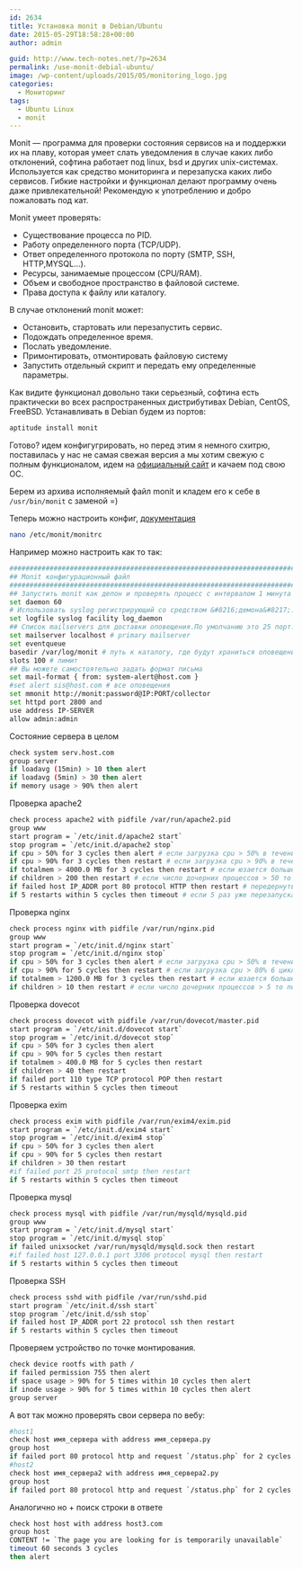 ```yaml
---
id: 2634
title: Установка monit в Debian/Ubuntu
date: 2015-05-29T18:58:28+00:00
author: admin

guid: http://www.tech-notes.net/?p=2634
permalink: /use-monit-debial-ubuntu/
image: /wp-content/uploads/2015/05/monitoring_logo.jpg
categories:
  - Мониторинг
tags:
  - Ubuntu Linux
  - monit
---
```

Monit — программа для проверки состояния сервисов на и поддержки их на плаву, которая умеет слать уведомления в случае каких либо отклонений, софтина работает под linux, bsd и других unix-системах. Используется как средство мониторинга и перезапуска каких либо сервисов. Гибкие настройки и функционал делают программу очень даже привлекательной! Рекомендую к употреблению и добро пожаловать под кат.  

Monit умеет проверять:

  * Существование процесса по PID.
  * Работу определенного порта (TCP/UDP).
  * Ответ определенного протокола по порту (SMTP, SSH, HTTP,MYSQL…).
  * Ресурсы, занимаемые процессом (CPU/RAM).
  * Объем и свободное пространство в файловой системе.
  * Права доступа к файлу или каталогу.

В случае отклонений monit может:

  * Остановить, стартовать или перезапустить сервис.
  * Подождать определенное время.
  * Послать уведомление.
  * Примонтировать, отмонтировать файловую систему
  * Запустить отдельный скрипт и передать ему определенные параметры.

Как видите функционал довольно таки серьезный, софтина есть практически во всех распространенных дистрибутивах Debian, CentOS, FreeBSD. Устанавливать в Debian будем из портов:

```bash
aptitude install monit
```

Готово? идем конфигугрировать, но перед этим я немного схитрю, поставилась у нас не самая свежая версия а мы хотим свежую с полным функционалом, идем на [официальный сайт](http://mmonit.com/monit/download/) и качаем под свою ОС.

Берем из архива исполняемый файл monit и кладем его к себе в `/usr/bin/monit` с заменой =)

Теперь можно настроить конфиг, [документация](http://mmonit.com/monit/documentation/)

```bash
nano /etc/monit/monitrc
```

Например можно настроить как то так:

```bash
###############################################################################  
## Monit конфигурационный файл  
###############################################################################  
## Запустить monit как депон и проверять процесс с интервалом 1 минута  
set daemon 60  
# Использовать syslog регистрирующий со средством &#8216;демона&#8217;.  
set logfile syslog facility log_daemon  
## Список mailservers для доставки оповещения.По умолчанию это 25 порт.  
set mailserver localhost # primary mailserver  
set eventqueue  
basedir /var/log/monit # путь к каталогу, где будут храниться оповещения  
slots 100 # лимит  
## Вы можете самостоятельно задать формат письма  
set mail-format { from: system-alert@host.com }  
#set alert sis@host.com # все оповещения  
set mmonit http://monit:password@IP:PORT/collector  
set httpd port 2800 and  
use address IP-SERVER  
allow admin:admin
```

Состояние сервера в целом

```bash
check system serv.host.com  
group server  
if loadavg (15min) > 10 then alert  
if loadavg (5min) > 30 then alert  
if memory usage > 90% then alert
```

Проверка apache2

```bash
check process apache2 with pidfile /var/run/apache2.pid  
group www  
start program = `/etc/init.d/apache2 start`  
stop program = `/etc/init.d/apache2 stop`  
if cpu > 50% for 3 cycles then alert # если загрузка cpu > 50% в течение 5 (проверок) послать предупреждение.  
if cpu > 90% for 3 cycles then restart # если загрузка cpu > 90% в течение 3 циклов то послать перезапустить процесс.  
if totalmem > 4000.0 MB for 3 cycles then restart # если юзается больше 600 MB мозгов то перезапустить процесс.  
if children > 200 then restart # если число дочерних процессов > 50 то перезапустить процесс.  
if failed host IP_ADDR port 80 protocol HTTP then restart # передернуть если не отвечает.  
if 5 restarts within 5 cycles then timeout # если 5 раз уже перезапускали процесс то сделать timeout.
```

Проверка nginx

```bash
check process nginx with pidfile /var/run/nginx.pid  
group www  
start program = `/etc/init.d/nginx start`  
stop program = `/etc/init.d/nginx stop`  
if cpu > 50% for 3 cycles then alert # если загрузка cpu > 50% в течение 3 (проверок) послать предупреждение.  
if cpu > 90% for 5 cycles then restart # если загрузка cpu > 80% 6 циклов то послать перезапустить процесс.  
if totalmem > 1200.0 MB for 3 cycles then restart # если юзается больше 200 MB мозгов то перезапустить процесс.  
if children > 10 then restart # если число дочерних процессов > 5 то перезапустить процесс.
```

Проверка dovecot

```bash
check process dovecot with pidfile /var/run/dovecot/master.pid  
start program = `/etc/init.d/dovecot start`  
stop program = `/etc/init.d/dovecot stop`  
if cpu > 50% for 3 cycles then alert  
if cpu > 90% for 5 cycles then restart  
if totalmem > 400.0 MB for 5 cycles then restart  
if children > 40 then restart  
if failed port 110 type TCP protocol POP then restart  
if 5 restarts within 5 cycles then timeout
```

Проверка exim

```bash
check process exim with pidfile /var/run/exim4/exim.pid  
start program = `/etc/init.d/exim4 start`  
stop program = `/etc/init.d/exim4 stop`  
if cpu > 50% for 3 cycles then alert  
if cpu > 90% for 5 cycles then restart  
if children > 30 then restart  
#if failed port 25 protocol smtp then restart  
if 5 restarts within 5 cycles then timeout
```

Проверка mysql

```bash
check process mysql with pidfile /var/run/mysqld/mysqld.pid  
group www  
start program = `/etc/init.d/mysql start`  
stop program = `/etc/init.d/mysql stop`  
if failed unixsocket /var/run/mysqld/mysqld.sock then restart  
#if failed host 127.0.0.1 port 3306 protocol mysql then restart  
if 5 restarts within 5 cycles then timeout
```

Проверка SSH

```bash
check process sshd with pidfile /var/run/sshd.pid  
start program `/etc/init.d/ssh start`  
stop program `/etc/init.d/ssh stop`  
if failed host IP_ADDR port 22 protocol ssh then restart  
if 5 restarts within 5 cycles then timeout
```

Проверяем устройство по точке монтирования.

```bash
check device rootfs with path /  
if failed permission 755 then alert  
if space usage > 90% for 5 times within 10 cycles then alert  
if inode usage > 90% for 5 times within 10 cycles then alert  
group server
```

А вот так можно проверять свои сервера по вебу:

```bash
#host1  
check host имя_сервера with address имя_сервера.ру  
group host  
if failed port 80 protocol http and request `/status.php` for 2 cycles then alert  
#host2  
check host имя_сервера2 with address имя_сервера2.ру  
group host  
if failed port 80 protocol http and request `/status.php` for 2 cycles then alert
```

Аналогично но + поиск строки в ответе

```bash
check host host with address host3.com  
group host  
CONTENT != `The page you are looking for is temporarily unavailable`  
timeout 60 seconds 3 cycles  
then alert
```
